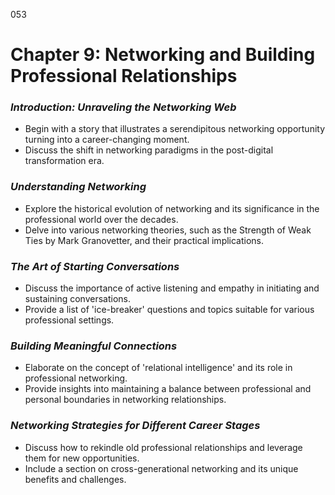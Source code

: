 053

# **Chapter 9: Networking and Building Professional Relationships**

### ***Introduction: Unraveling the Networking Web***

- Begin with a story that illustrates a serendipitous networking opportunity turning into a career-changing moment.
- Discuss the shift in networking paradigms in the post-digital transformation era.

### ***Understanding Networking***

- Explore the historical evolution of networking and its significance in the professional world over the decades.
- Delve into various networking theories, such as the Strength of Weak Ties by Mark Granovetter, and their practical implications.

### ***The Art of Starting Conversations***

- Discuss the importance of active listening and empathy in initiating and sustaining conversations.
- Provide a list of 'ice-breaker' questions and topics suitable for various professional settings.

### ***Building Meaningful Connections***

- Elaborate on the concept of 'relational intelligence' and its role in professional networking.
- Provide insights into maintaining a balance between professional and personal boundaries in networking relationships.

### ***Networking Strategies for Different Career Stages***

- Discuss how to rekindle old professional relationships and leverage them for new opportunities.
- Include a section on cross-generational networking and its unique benefits and challenges.

